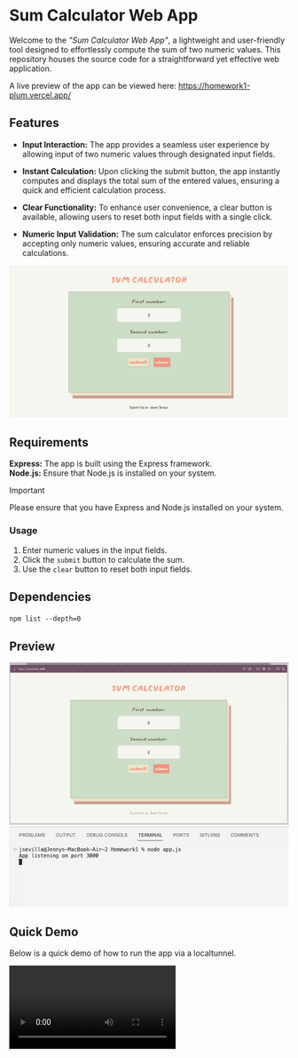 # Sum Calculator Web App
Welcome to the *"Sum Calculator Web App"*, a lightweight and user-friendly tool designed to effortlessly compute the sum of two numeric values. This repository houses the source code for a straightforward yet effective web application.

A live preview of the app can be viewed here: https://homework1-plum.vercel.app/ 

## Features
+ **Input Interaction:** The app provides a seamless user experience by allowing input of two numeric values through designated input fields.

+ **Instant Calculation:** Upon clicking the submit button, the app instantly computes and displays the total sum of the entered values, ensuring a quick and efficient calculation process.

+ **Clear Functionality:** To enhance user convenience, a clear button is available, allowing users to reset both input fields with a single click.

+ **Numeric Input Validation:** The sum calculator enforces precision by accepting only numeric values, ensuring accurate and reliable calculations.

![sum calculator web app preview](files/preview.png)

## Requirements

**Express:** The app is built using the Express framework.  
**Node.js:** Ensure that Node.js is installed on your system.

> [!IMPORTANT]  
> Please ensure that you have Express and Node.js installed on your system.

### Usage

1. Enter numeric values in the input fields.
2. Click the `submit` button to calculate the sum.
3. Use the `clear` button to reset both input fields.

## Dependencies  
`npm list --depth=0`

## Preview

![sum calculator app preview via a localhost](files/sreenshot.png)
![sum calculator web app preview](files/screenshot-localhost3000.png)

## Quick Demo
Below is a quick demo of how to run the app via a localtunnel.

<video controls src="files/demo.mov" type="video/mov" />

